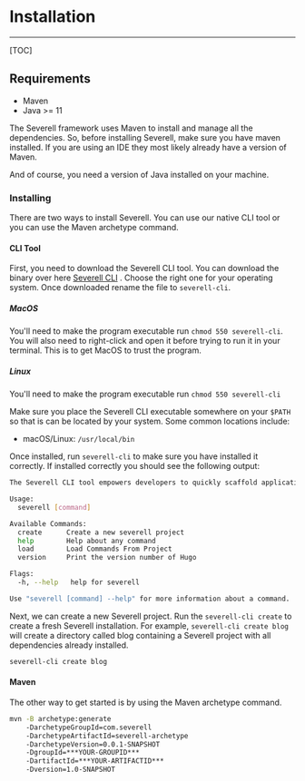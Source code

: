 # Installation

---
[TOC]

## Requirements

* Maven
* Java >= 11

The Severell framework uses Maven to install and manage all the dependencies. So, before installing Severell,
make sure you have maven installed. If you are using an IDE they most likely already have a version of Maven. 

And of course, you need a version of Java installed on your machine. 

### Installing 
There are two ways to install Severell. You can use our native CLI tool or you can use the Maven archetype command.

#### CLI Tool
First, you need to download the Severell CLI tool. You can download the binary over here [Severell CLI](https://github.com/severell/severell-cli/releases/tag/0.0.1-alpha.2)
. Choose the right one for your operating system. Once downloaded rename the file to `severell-cli`.

##### MacOS
You'll need to make the program executable run `chmod 550 severell-cli`. You will also need to right-click and open it before trying to run
it in your terminal. This is to get MacOS to trust the program. 

##### Linux 
You'll need to make the program executable run `chmod 550 severell-cli`

Make sure you place the Severell CLI executable somewhere on your `$PATH` so that is can be located by your system. Some common locations
include: 

* macOS/Linux: `/usr/local/bin`

Once installed, run `severell-cli` to make sure you have installed it correctly. If installed correctly you should see the following
output:

```bash
The Severell CLI tool empowers developers to quickly scaffold applications

Usage:
  severell [command]

Available Commands:
  create      Create a new severell project
  help        Help about any command
  load        Load Commands From Project
  version     Print the version number of Hugo

Flags:
  -h, --help   help for severell

Use "severell [command] --help" for more information about a command.

``` 
Next, we can create a new Severell project. Run the `severell-cli create` to create a fresh Severell installation.
For example, `severell-cli create blog` will create a directory called blog containing a Severell project with all dependencies
already installed.

```bash
severell-cli create blog
```

#### Maven
The other way to get started is by using the Maven archetype command.
```bash
mvn -B archetype:generate
    -DarchetypeGroupId=com.severell 
    -DarchetypeArtifactId=severell-archetype 
    -DarchetypeVersion=0.0.1-SNAPSHOT 
    -DgroupId=***YOUR-GROUPID***
    -DartifactId=***YOUR-ARTIFACTID***
    -Dversion=1.0-SNAPSHOT
```

